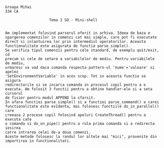 
	Groapa Mihai
	334 CA

						Tema 2 SO - Mini-shell


	Am implementat folosind parserul oferit in arhiva. Ideea de baza e
	spargerea comenzilor in comenzi cat mai simple, care pot fi executate
	direct si inlantuirea lor prin intermediul operatorilor. Aceasta
	functionalitate este asigurata de functia parse_simple().
	Se verifica tipul comenzii pentru cele standard, de exemplu quit/exit, cd
	precum si cele de setare a variabilelor de mediu. Pentru variabilele de mediu,
	urmaresc sa vad daca comanda respecta pattern-ul 'nume'='valoare' si apelez
	'SetEnvironmentVariable' in aces scop. Tot in aceasta functie se asigura
	redirectarile si se incarca comanda in procesul copil pentru a o
	executa. Am folosit 3 functii pentru a obtine handler-ele si a seta cursorul
	de fisier pentru modul APPEND la sfarsit.
	In afara functiei parse_simple() si a functiei parse_command() a carei
	functionalitate este evidenta, mai folosesc functiile do_in_parallel() care
	creeaza 2 procese copil folosind apeluri CreateThread() pentru a executa cate
	o comanda si do_on_pipe() pentru a rula prima comanda si a redirecta iesirea 
	catre intrarea celei de-a doua comenzi. 
	Aceste metode folosesc la randul lor altele mai "mici", provenite din
	impartirea in functionalitati.
